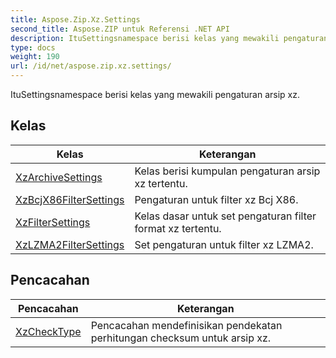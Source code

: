 ```yaml
---
title: Aspose.Zip.Xz.Settings
second_title: Aspose.ZIP untuk Referensi .NET API
description: ItuSettingsnamespace berisi kelas yang mewakili pengaturan arsip xz.
type: docs
weight: 190
url: /id/net/aspose.zip.xz.settings/
---
```

ItuSettingsnamespace berisi kelas yang mewakili pengaturan arsip xz.

## Kelas

| Kelas | Keterangan |
| --- | --- |
| [XzArchiveSettings](./xzarchivesettings/) | Kelas berisi kumpulan pengaturan arsip xz tertentu. |
| [XzBcjX86FilterSettings](./xzbcjx86filtersettings/) | Pengaturan untuk filter xz Bcj X86. |
| [XzFilterSettings](./xzfiltersettings/) | Kelas dasar untuk set pengaturan filter format xz tertentu. |
| [XzLZMA2FilterSettings](./xzlzma2filtersettings/) | Set pengaturan untuk filter xz LZMA2. |
## Pencacahan

| Pencacahan | Keterangan |
| --- | --- |
| [XzCheckType](./xzchecktype/) | Pencacahan mendefinisikan pendekatan perhitungan checksum untuk arsip xz. |



